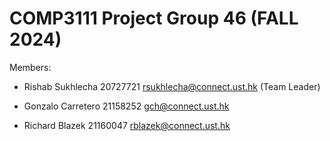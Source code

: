 # COMP3111 Project Group 46 (FALL 2024)

Members:

- Rishab Sukhlecha 20727721 rsukhlecha@connect.ust.hk (Team Leader)

- Gonzalo Carretero 21158252 gch@connect.ust.hk

- Richard Blazek 21160047 rblazek@connect.ust.hk
